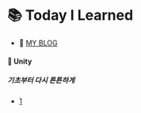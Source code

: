# :books: Today I Learned

- :memo: [MY BLOG](https://juhuyunjjung.tistory.com/)


#### :pushpin: Unity
##### 기초부터 다시 튼튼하게
- [1](https://github.com/choidoorim/TIL/blob/main/Algorithm/20210615_Greedy.md)

